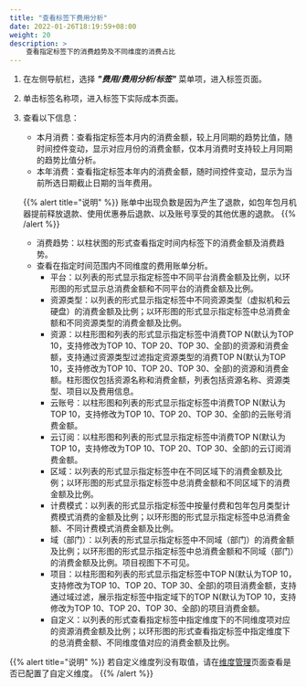 ```yaml
---
title: "查看标签下费用分析"
date: 2022-01-26T18:19:59+08:00
weight: 20
description: >
    查看指定标签下的消费趋势及不同维度的消费占比
---
```


1. 在左侧导航栏，选择 **_"费用/费用分析/标签"_** 菜单项，进入标签页面。
2. 单击标签名称项，进入标签下实际成本页面。
3. 查看以下信息：
    - 本月消费：查看指定标签本月内的消费金额，较上月同期的趋势比值，随时间控件变动，显示对应月份的消费金额，仅本月消费时支持较上月同期的趋势比值分析。
    - 本年消费：查看指定标签本年内的消费金额，随时间控件变动，显示为当前所选日期截止日期的当年费用。

    {{% alert title="说明" %}}
账单中出现负数是因为产生了退款，如包年包月机器提前释放退款、使用优惠券后退款、以及账号享受的其他优惠的退款。
    {{% /alert %}}
    - 消费趋势：以柱状图的形式查看指定时间内标签下的消费金额及消费趋势。
    - 查看在指定时间范围内不同维度的费用账单分析。
        - 平台：以列表的形式显示指定标签中不同平台消费金额及比例，以环形图的形式显示总消费金额和不同平台的消费金额及比例。
        - 资源类型：以列表的形式显示指定标签中不同资源类型（虚拟机和云硬盘）的消费金额及比例；以环形图的形式显示指定标签中总消费金额和不同资源类型的消费金额及比例。
        - 资源：以柱形图和列表的形式显示指定标签中消费TOP N(默认为TOP 10，支持修改为TOP 10、TOP 20、TOP 30、全部)的资源和消费金额，支持通过资源类型过滤指定资源类型的消费TOP N(默认为TOP 10，支持修改为TOP 10、TOP 20、TOP 30、全部)的资源和消费金额。柱形图仅包括资源名称和消费金额，列表包括资源名称、资源类型、项目以及费用信息。
        - 云账号：以柱形图和列表的形式显示指定标签中消费TOP N(默认为TOP 10，支持修改为TOP 10、TOP 20、TOP 30、全部)的云账号消费金额。
        - 云订阅：以柱形图和列表的形式显示指定标签中消费TOP N(默认为TOP 10，支持修改为TOP 10、TOP 20、TOP 30、全部)的云订阅消费金额。
        - 区域：以列表的形式显示指定标签中在不同区域下的消费金额及比例；以环形图的形式显示指定标签中总消费金额和不同区域下的消费金额及比例。
        - 计费模式：以列表的形式显示指定标签中按量付费和包年包月类型计费模式消费的金额及比例；以环形图的形式显示指定标签中总消费金额、不同计费模式消费金额及比例。
        - 域（部门）：以列表的形式显示指定标签中不同域（部门）的消费金额及比例；以环形图的形式显示指定标签中总消费金额和不同域（部门）的消费金额及比例。项目视图下不可见。
        - 项目：以柱形图和列表的形式显示指定标签中TOP N(默认为TOP 10，支持修改为TOP 10、TOP 20、TOP 30、全部)的项目消费金额，支持通过域过滤，展示指定标签中指定域下的TOP N(默认为TOP 10，支持修改为TOP 10、TOP 20、TOP 30、全部)的项目消费金额。
        - 自定义：以列表的形式查看指定标签中指定维度下的不同维度项对应的资源消费金额及比例；以环形图的形式查看指定标签中指定维度下的总消费金额、不同维度值对应的消费金额及比例。

{{% alert title="说明" %}}
若自定义维度列没有取值，请在[维度管理](../../../../dimension)页面查看是否已配置了自定义维度。
{{% /alert %}}

